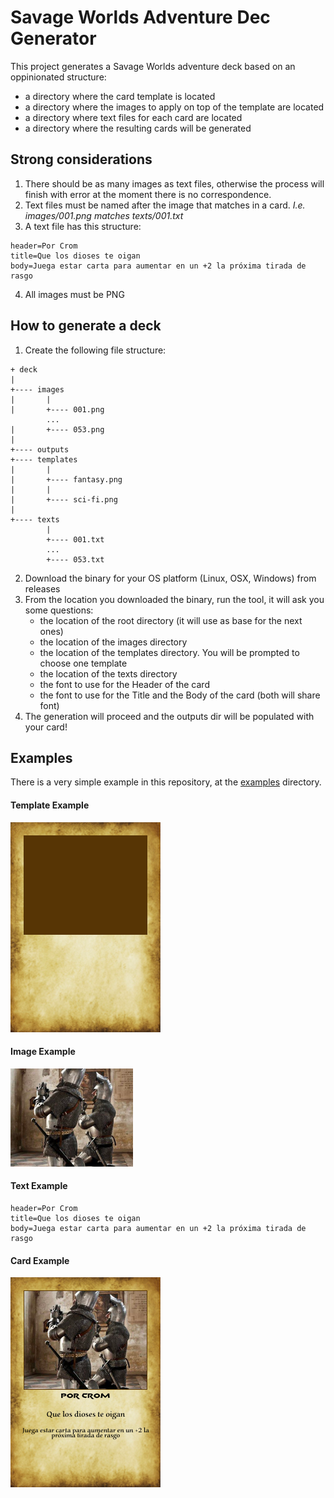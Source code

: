 # Savage Worlds Adventure Dec Generator
This project generates a Savage Worlds adventure deck based on an oppinionated structure:

- a directory where the card template is located
- a directory where the images to apply on top of the template are located
- a directory where text files for each card are located
- a directory where the resulting cards will be generated

## Strong considerations
1. There should be as many images as text files, otherwise the process will finish with error at the moment there is no correspondence.
2. Text files must be named after the image that matches in a card. _I.e. images/001.png matches texts/001.txt_
3. A text file has this structure:
```properties
header=Por Crom
title=Que los dioses te oigan
body=Juega estar carta para aumentar en un +2 la próxima tirada de rasgo
```
4. All images must be PNG

## How to generate a deck
1. Create the following file structure:

```
+ deck
|
+---- images
|       |
|       +---- 001.png
        ...
|       +---- 053.png
|
+---- outputs
+---- templates
|       |
|       +---- fantasy.png
|       |
|       +---- sci-fi.png
|
+---- texts
        |
        +---- 001.txt
        ...
        +---- 053.txt
```
2. Download the binary for your OS platform (Linux, OSX, Windows) from releases
3. From the location you downloaded the binary, run the tool, it will ask you some questions:
    - the location of the root directory (it will use as base for the next ones)
    - the location of the images directory
    - the location of the templates directory. You will be prompted to choose one template
    - the location of the texts directory
    - the font to use for the Header of the card
    - the font to use for the Title and the Body of the card (both will share font)
4. The generation will proceed and the outputs dir will be populated with your card!

## Examples

There is a very simple example in this repository, at the [examples](./examples) directory.

#### Template Example
![template.png](./examples/templates/fantasy.png)

#### Image Example
![001.png](./examples/images/001.png)

#### Text Example
```properties
header=Por Crom
title=Que los dioses te oigan
body=Juega estar carta para aumentar en un +2 la próxima tirada de rasgo
```

#### Card Example
![card_001.png](./examples/outputs/card_001.png)
